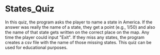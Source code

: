 # States_Quiz
In this quiz, the program asks the player to name a state in America. If the answer was really the name of a state, they get a point (e.g., 1/50) and also the name of that state gets written on the correct place on the map. Any time the player could input "Exit". If they miss any states, the program creates a csv file with the name of those missing states. This quiz can be used for educational purposes.
